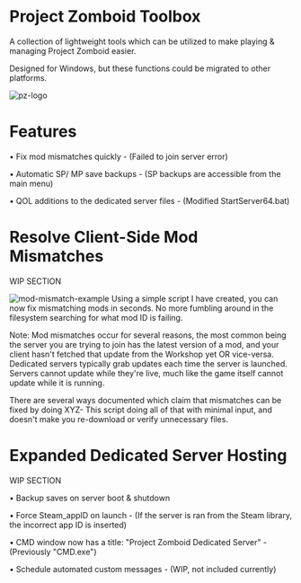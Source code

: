 # Project Zomboid Toolbox
A collection of lightweight tools which can be utilized to make playing & managing Project Zomboid easier.

Designed for Windows, but these functions could be migrated to other platforms.

![pz-logo](https://i.ibb.co/nzzbB4f/pztoolbox.png)

# Features
• Fix mod mismatches quickly - (Failed to join server error)

• Automatic SP/ MP save backups - (SP backups are accessible from the main menu)

• QOL additions to the dedicated server files - (Modified StartServer64.bat)
<br>

# Resolve Client-Side Mod Mismatches
WIP SECTION

![mod-mismatch-example](https://i.ibb.co/4MrjnP1/mismatchexample-S.png)
Using a simple script I have created, you can now fix mismatching mods in seconds. No more fumbling around in the filesystem searching for what mod ID is failing.

Note: Mod mismatches occur for several reasons, the most common being the server you are trying to join has the latest version of a mod, and your client hasn't fetched that update from the Workshop yet OR vice-versa. Dedicated servers typically grab updates each time the server is launched. Servers cannot update while they're live, much like the game itself cannot update while it is running.

There are several ways documented which claim that mismatches can be fixed by doing XYZ- This script doing all of that with minimal input, and doesn't make you re-download or verify unnecessary files.
<br>

# Expanded Dedicated Server Hosting
WIP SECTION

• Backup saves on server boot & shutdown

• Force Steam_appID on launch - (If the server is ran from the Steam library, the incorrect app ID is inserted)

• CMD window now has a title: "Project Zomboid Dedicated Server" - (Previously "CMD.exe")

• Schedule automated custom messages - (WIP, not included currently)
